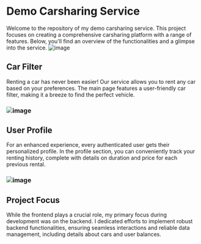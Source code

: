 # Demo Carsharing Service
Welcome to the repository of my demo carsharing service. This project focuses on creating a comprehensive carsharing platform with a range of features. Below, you'll find an overview of the functionalities and a glimpse into the service.
![image](https://github.com/ghou1337/-carsharing-service/assets/66443399/76221f5e-c67e-4cee-bcc9-284c165068d3)

## Car Filter
Renting a car has never been easier! Our service allows you to rent any car based on your preferences. The main page features a user-friendly car filter, making it a breeze to find the perfect vehicle.
### ![image](https://github.com/ghou1337/-carsharing-service/assets/66443399/d196a2d5-472c-4802-8c48-46c004a4e1ad) 

## User Profile
For an enhanced experience, every authenticated user gets their personalized profile. In the profile section, you can conveniently track your renting history, complete with details on duration and price for each previous rental.
### ![image](https://github.com/ghou1337/-carsharing-service/assets/66443399/1075df8e-b71b-464c-922c-23be1ad46e41)

## Project Focus
While the frontend plays a crucial role, my primary focus during development was on the backend. I dedicated efforts to implement robust backend functionalities, ensuring seamless interactions and reliable data management, including details about cars and user balances.
